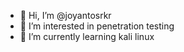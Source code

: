 - 👋 Hi, I’m @joyantosrkr
- 👀 I’m interested in penetration testing
- 🌱 I’m currently learning kali linux

<!---
joyantosrkr/joyantosrkr is a ✨ special ✨ repository because its `README.md` (this file) appears on your GitHub profile.
You can click the Preview link to take a look at your changes.
--->
